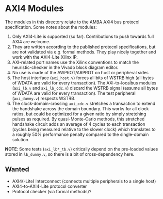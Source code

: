 # AXI4 Modules

The modules in this directory relate to the AMBA AXI4 bus protocol specification.
Some notes about the modules:
  1. Only AXI4-Lite is supported (so far). Contributions to push towards full AXI4 are welcome.
  2. They are written according to the published protocol specifications, but are not validated
     via e.g. formal methods.  They play nicely together and work with the AXI4-Lite Xilinx IP.
  3. AXI-related port names use the Xilinx conventions to match the heuristic-checker in the
     Vivado block diagram editor.
  4. No use is made of the AWPROT/ARPROT on host or peripheral sides
  5. The host interface (`axi_host.v`) forces all bits of WSTRB high (all bytes of WDATA are
     valid for every transaction).  The AXI-to-localbus modules (`axi_lb.v` and `axi_lb_cdc.v`)
     discard the WSTRB signal (assume all bytes of WDATA are valid for every transaction).
     The test peripheral (`axi_dummy.v`) respects WSTRB.
  6. The clock-domain-crossing `axi_cdc.v` stretches a transaction to extend the handshake across
     the domain boundary.  This works for all clock ratios, but could be optimized for a given
     ratio by simply stretching pulses as required.  By quasi-Monte-Carlo methods, this stretched
     handshake circuit adds an average of 4 cycles to each transaction (cycles being measured
     relative to the slower clock) which translates to a roughly 50% performance penalty compared
     to the single-domain solution.

__NOTE__: Some tests (`axi_lb*_tb.v`) critically depend on the pre-loaded values stored in `lb_dummy.v`,
so there is a bit of cross-dependency here.

## Wanted
  * AXI4(-Lite) Interconnect (connects multiple peripherals to a single host)
  * AXI4-to-AXI4-Lite protocol converter
  * Protocol checker (via formal methods)?
